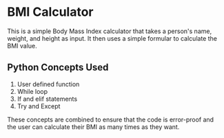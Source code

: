 # BMI Calculator
This is a simple Body Mass Index calculator that takes a person's name, weight, and height as input. It then uses a simple formular to calculate the BMI value.
## Python Concepts Used
1. User defined function
2. While loop
3. If and elif statements
4. Try and Except

These concepts are combined to ensure that the code is error-proof and the user can calculate their BMI as many times as they want.
